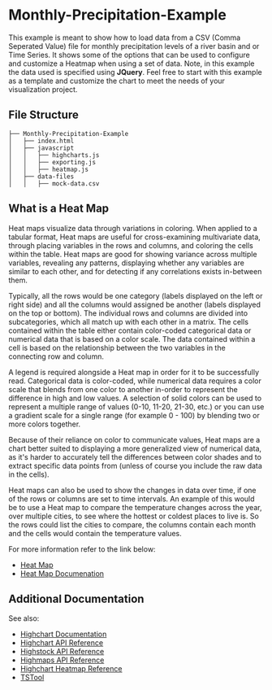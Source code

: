 # Monthly-Precipitation-Example

This example is meant to show how to load data from a CSV (Comma Seperated Value) file for monthly precipitation levels of a river basin and or Time Series. It shows some of the options that can be used to configure and customize a Heatmap when using a set of data. Note, in this example the data used is specified using **JQuery**. Feel free to start with this example as a template and customize the chart to meet the needs of your visualization project.

## File Structure 
```
├── Monthly-Precipitation-Example
│   ├── index.html
│   ├── javascript
│   │   ├── highcharts.js
│   │   ├── exporting.js
│   │   ├── heatmap.js
│   ├── data-files
│   │   ├── mock-data.csv
```

## What is a Heat Map

Heat maps visualize data through variations in coloring. When applied to a tabular format, Heat maps are useful for cross-examining multivariate data, through placing variables in the rows and columns, and coloring the cells within the table. Heat maps are good for showing variance across multiple variables, revealing any patterns, displaying whether any variables are similar to each other, and for detecting if any correlations exists in-between them.

Typically, all the rows would be one category (labels displayed on the left or right side) and all the columns would assigned be another (labels displayed on the top or bottom). The individual rows and columns are divided into subcategories, which all match up with each other in a matrix. The cells contained within the table either contain color-coded categorical data or numerical data that is based on a color scale. The data contained within a cell is based on the relationship between the two variables in the connecting row and column.

A legend is required alongside a Heat map in order for it to be successfully read. Categorical data is color-coded, while numerical data requires a color scale that blends from one color to another in-order to represent the difference in high and low values. A selection of solid colors can be used to represent a multiple range of values (0-10, 11-20, 21-30, etc.) or you can use a gradient scale for a single range (for example 0 - 100) by blending two or more colors together.

Because of their reliance on color to communicate values, Heat maps are a chart better suited to displaying a more generalized view of numerical data, as it's harder to accurately tell the differences between color shades and to extract specific data points from (unless of course you include the raw data in the cells).

Heat maps can also be used to show the changes in data over time, if one of the rows or columns are set to time intervals. An example of this would be to use a Heat map to compare the temperature changes across the year, over multiple cities, to see where the hottest or coldest places to live is. So the rows could list the cities to compare, the columns contain each month and the cells would contain the temperature values.

For more information refer to the link below:

* [Heat Map](http://www.datavizcatalogue.com/methods/heatmap.html)
* [Heat Map Documenation](https://developers.google.com/maps/documentation/javascript/examples/layer-fusiontables-heatmap)

## Additional Documentation

See also:
* [Highchart Documentation](https://www.highcharts.com/docs)
* [Highchart API Reference](http://api.highcharts.com/highcharts)
* [Highstock API Reference](http://api.highcharts.com/highstock/)
* [Highmaps API Reference](http://api.highcharts.com/highmaps/)
* [Highchart Heatmap Reference](https://www.highcharts.com/demo/heatmap)
* [TSTool](http://openwaterfoundation.org/software-tools/tstool)